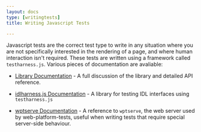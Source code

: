 ```yaml
---
layout: docs
type: [writingtests]
title: Writing Javascript Tests

---
```


Javascript tests are the correct test type to write in any situation
where you are not specifically interested in the rendering of a page,
and where human interaction isn't required. These tests are written
using a framework called `testharness.js`. Various pieces of
documentation are avaliable:

<!--  * [Tutorial](testharness-tutorial.html) - An introduction to
     `testharness.js` for new users -->

  * [Library Documentation](testharness-library.html) - A full
     discussion of the library and detailed API reference.

  * [idlharness.js Documentation](testharness-idlharness.html) - A library for
     testing IDL interfaces using `testharness.js`

  * [wptserve Documentation](http://wptserve.readthedocs.org) - A reference to
     `wptserve`, the web server used by web-platform-tests, useful
     when writing tests that require special server-side behaviour.

